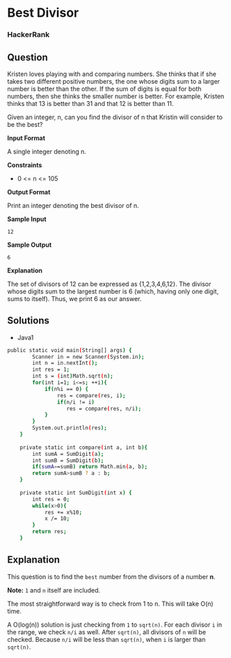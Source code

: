# Best Divisor

### HackerRank

## Question

Kristen loves playing with and comparing numbers. She thinks that if she takes two different positive numbers, the one whose digits sum to a larger number is better than the other. If the sum of digits is equal for both numbers, then she thinks the smaller number is better. For example, Kristen thinks that 13 is better than 31 and that 12 is better than 11.

Given an integer, n, can you find the divisor of n that Kristin will consider to be the best?

**Input Format**

A single integer denoting n.

**Constraints**

* 0 <= n <= 10<super>5</super>

**Output Format**

Print an integer denoting the best divisor of n.

**Sample Input**
```
12
```

**Sample Output**
```
6
```

**Explanation**

The set of divisors of 12 can be expressed as {1,2,3,4,6,12}. The divisor whose digits sum to the largest number is 6 (which, having only one digit, sums to itself). Thus, we print 6 as our answer.

## Solutions
* Java1
```bash
public static void main(String[] args) {
        Scanner in = new Scanner(System.in);
        int n = in.nextInt();
        int res = 1;
        int s = (int)Math.sqrt(n);
        for(int i=1; i<=s; ++i){
            if(n%i == 0) {
                res = compare(res, i);
                if(n/i != i)
                   res = compare(res, n/i);
            }
        }
        System.out.println(res);
    }
    
    private static int compare(int a, int b){
        int sumA = SumDigit(a);
        int sumB = SumDigit(b);
        if(sumA==sumB) return Math.min(a, b);
        return sumA>sumB ? a : b;
    }
    
    private static int SumDigit(int x) {
        int res = 0;
        while(x>0){
            res += x%10;
            x /= 10;
        }
        return res;
    }

```

## Explanation

This question is to find the `best` number from the divisors of a number **n**.

**Note:** `1` and `n` itself are included.

The most straightforward way is to check from 1 to n. This will take O(n) time.

A O(log(n)) solution is just checking from `1` to `sqrt(n)`. For each divisor `i` in the range, we check `n/i` as well. After `sqrt(n)`, all divisors of `n` will be checked. Because `n/i` will be less than `sqrt(n)`, when `i` is larger than `sqrt(n)`.
